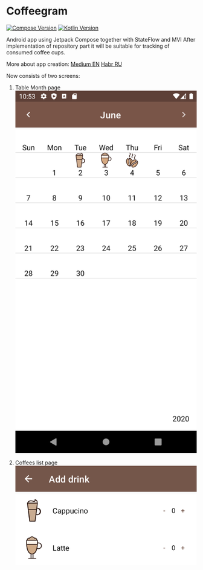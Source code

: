 # Coffeegram

[![Compose Version](https://img.shields.io/badge/Jetpack%20Compose-1.0.0--alpha01-yellow)](https://developer.android.com/jetpack/compose)
[![Kotlin Version](https://img.shields.io/badge/Kotlin-1.4.10-blue.svg)](https://kotlinlang.org)

Android app using Jetpack Compose together with StateFlow and MVI
After implementation of repository part it will be suitable for tracking of consumed coffee cups.

More about app creation:
[Medium EN](https://proandroiddev.com/change-my-mind-or-android-development-transformation-to-jetpack-compose-coroutines-e719a342cc52)
[Habr RU](https://habr.com/ru/company/kaspersky/blog/513364/)

Now consists of two screens:
1) Table Month page
![](https://raw.githubusercontent.com/AndreySBer/Coffeegram/master/images/month_table.png)

2) Coffees list page
![](https://raw.githubusercontent.com/AndreySBer/Coffeegram/master/images/coffee_list.png)
